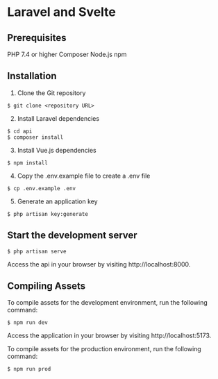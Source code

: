# Laravel and Svelte

## Prerequisites

PHP 7.4 or higher
Composer
Node.js
npm

## Installation

1. Clone the Git repository

```
$ git clone <repository URL>
```

2. Install Laravel dependencies

```
$ cd api
$ composer install
```

3. Install Vue.js dependencies

```
$ npm install
```

4. Copy the .env.example file to create a .env file

```
$ cp .env.example .env
```

5. Generate an application key

```
$ php artisan key:generate
```

## Start the development server

```
$ php artisan serve
```

Access the api in your browser by visiting http://localhost:8000.

## Compiling Assets

To compile assets for the development environment, run the following command:

```
$ npm run dev
```

Access the application in your browser by visiting http://localhost:5173.

To compile assets for the production environment, run the following command:

```
$ npm run prod
```

